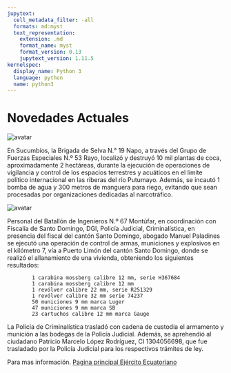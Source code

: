 ```yaml
---
jupytext:
  cell_metadata_filter: -all
  formats: md:myst
  text_representation:
    extension: .md
    format_name: myst
    format_version: 0.13
    jupytext_version: 1.11.5
kernelspec:
  display_name: Python 3
  language: python
  name: python3
---
```


# Novedades Actuales

![avatar](https://ejercitoecuatoriano.mil.ec/media/k2/items/cache/e9bc711e2c478c77d51fdbebd1ec5a17_M.jpg)

En Sucumbíos, la Brigada de Selva N.° 19 Napo, a través del Grupo de Fuerzas Especiales N.º 53 Rayo,
localizó y destruyó 10 mil plantas de coca, aproximadamente 2 hectáreas, durante la ejecución de
operaciones de vigilancia y control de los espacios terrestres y acuáticos en el límite político
internacional en las riberas del río Putumayo. Además, se incautó 1 bomba de agua y 300 metros de
manguera para riego, evitando que sean procesadas por organizaciones dedicadas al narcotráfico.

![avatar](https://ejercitoecuatoriano.mil.ec/media/k2/items/cache/84ef883c22b32e884841cc9314bfd3f2_M.jpg)

Personal del Batallón de Ingenieros N.º 67 Montúfar, en coordinación con Fiscalía de Santo Domingo, DGI,
Policía Judicial, Criminalística, en presencia del fiscal del cantón Santo Domingo, abogado Manuel
Paladines se ejecutó una operación de control de armas, municiones y explosivos en el kilómetro 7, vía a
Puerto Limón del cantón Santo Domingo, donde se realizó el allanamiento de una vivienda, obteniendo los siguientes resultados:

            1 carabina mossberg calibre 12 mm, serie H367684 
            1 carabina mossberg calibre 12 mm 
            1 revólver calibre 22 mm, serie R251329 
            1 revólver calibre 32 mm serie 74237 
            50 municiones 9 mm marca Luger 
            47 municiones 9 mm marca SB 
            23 cartuchos calibre 12 mm marca Gauge 

La Policía de Criminalística trasladó con cadena de custodia el armamento y munición a las bodegas de la
Policía Judicial. Además, se aprehendió al ciudadano Patricio Marcelo López Rodríguez, CI 1304056698,
que fue trasladado por la Policía Judicial para los respectivos trámites de ley.

Para mas información. [Pagina principal Ejército Ecuatoriano ](https://ejercitoecuatoriano.mil.ec/) 

